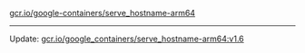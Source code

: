 [gcr.io/google-containers/serve_hostname-arm64](https://hub.docker.com/r/cruse/serve_hostname-arm64/tags/) 

----
Update: [gcr.io/google_containers/serve_hostname-arm64:v1.6](https://hub.docker.com/r/cruse/serve_hostname-arm64/tags/)

